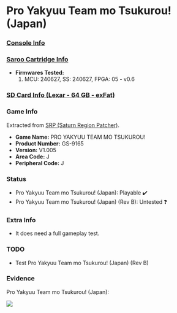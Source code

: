# Pro Yakyuu Team mo Tsukurou! (Japan)

### [Console Info](../../../../Info/Consoles/VA13/README.md)

### [Saroo Cartridge Info](../../../../Info/Cartridges/RetroGameParadiseStore/1.32F/README.md)

- <b>Firmwares Tested:</b>
  1. MCU: 240627, SS: 240627, FPGA: 05 - v0.6

### [SD Card Info (Lexar - 64 GB - exFat)](../../../../Info/SdCards/Lexar/64GB/exfat/README.md)

### Game Info

Extracted from [SRP (Saturn Region Patcher)](https://segaxtreme.net/resources/saturn-region-patcher.81/download).

- <b>Game Name:</b> PRO YAKYUU TEAM MO TSUKUROU!
- <b>Product Number:</b> GS-9165
- <b>Version:</b> V1.005
- <b>Area Code:</b> J
- <b>Peripheral Code:</b> J

### Status

- Pro Yakyuu Team mo Tsukurou! (Japan): Playable :heavy_check_mark:
- Pro Yakyuu Team mo Tsukurou! (Japan) (Rev B): Untested :question:

### Extra Info

- It does need a full gameplay test.

### TODO

- Test Pro Yakyuu Team mo Tsukurou! (Japan) (Rev B)

### Evidence

Pro Yakyuu Team mo Tsukurou! (Japan):

[![](https://img.youtube.com/vi/shJE2A3RoNE/0.jpg)](https://www.youtube.com/watch?v=shJE2A3RoNE)
